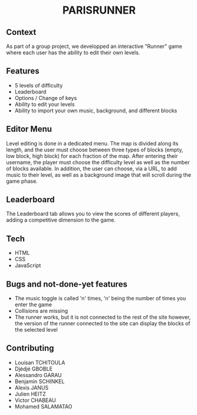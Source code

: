 # <p align="center">PARISRUNNER</p>

## Context

As part of a group project, we developped an interactive "Runner" game where each user has the ability to edit their own levels.

## Features

- 5 levels of difficulty
- Leaderboard
- Options / Change of keys
- Ability to edit your levels
- Ability to import your own music, background, and different blocks

## Editor Menu

Level editing is done in a dedicated menu. The map is divided along its length, and the user must choose between three types of blocks (empty, low block, high block) for each fraction of the map. After entering their username, the player must choose the difficulty level as well as the number of blocks available. In addition, the user can choose, via a URL, to add music to their level, as well as a background image that will scroll during the game phase.

## Leaderboard

The Leaderboard tab allows you to view the scores of different players, adding a competitive dimension to the game.

## Tech

- HTML
- CSS
- JavaScript

## Bugs and not-done-yet features

- The music toggle is called 'n' times, 'n' being the number of times you enter the game
- Collisions are missing
- The runner works, but it is not connected to the rest of the site however, the version of the runner connected to the site can display the blocks of the selected level

## Contributing

- Louisan TCHITOULA
- Djédjé GBOBLE
- Alessandro GARAU
- Benjamin SCHINKEL
- Alexis JANUS
- Julien HEITZ
- Victor CHABEAU
- Mohamed SALAMATAO
